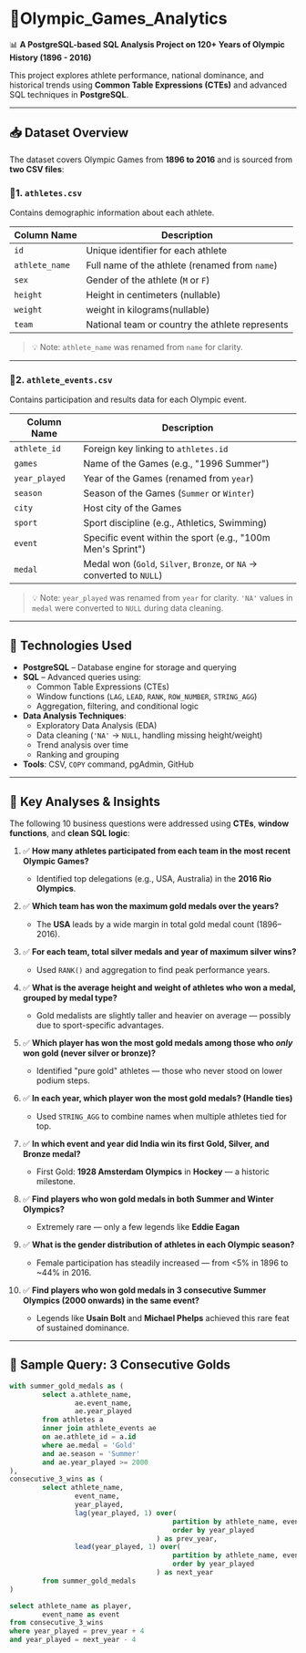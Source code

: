 # 🏅Olympic_Games_Analytics

📊 **A PostgreSQL-based SQL Analysis Project on 120+ Years of Olympic History (1896 - 2016)**

This project explores athlete performance, national dominance, and historical trends using **Common Table Expressions (CTEs)** and advanced SQL techniques in **PostgreSQL**.

---

## 📥 Dataset Overview

The dataset covers Olympic Games from **1896 to 2016** and is sourced from **two CSV files**:
### 📁1. `athletes.csv`
Contains demographic information about each athlete.

| Column Name    | Description |
|----------------|-------------|
| `id`           | Unique identifier for each athlete |
| `athlete_name` | Full name of the athlete (renamed from `name`) |
| `sex`          | Gender of the athlete (`M` or `F`) |
| `height`       | Height in centimeters (nullable) |
| `weight`       | weight in kilograms(nullable) |
| `team`         | National team or country the athlete represents |

> 💡 Note: `athlete_name` was renamed from `name` for clarity.

---

### 📁2. `athlete_events.csv`
Contains participation and results data for each Olympic event.

| Column Name     | Description |
|-----------------|-------------|
| `athlete_id`    | Foreign key linking to `athletes.id` |
| `games`         | Name of the Games (e.g., "1996 Summer") |
| `year_played`   | Year of the Games (renamed from `year`) |
| `season`        | Season of the Games (`Summer` or `Winter`) |
| `city`          | Host city of the Games |
| `sport`         | Sport discipline (e.g., Athletics, Swimming) |
| `event`         | Specific event within the sport (e.g., "100m Men's Sprint") |
| `medal`         | Medal won (`Gold`, `Silver`, `Bronze`, or `NA` → converted to `NULL`) |

> 💡 Note: `year_played` was renamed from `year` for clarity. `'NA'` values in `medal` were converted to `NULL` during data cleaning.

---

## 🔧 Technologies Used

- **PostgreSQL** – Database engine for storage and querying
- **SQL** – Advanced queries using:
  - Common Table Expressions (CTEs)
  - Window functions (`LAG`, `LEAD`, `RANK`, `ROW_NUMBER`, `STRING_AGG`)
  - Aggregation, filtering, and conditional logic
- **Data Analysis Techniques**:
  - Exploratory Data Analysis (EDA)
  - Data cleaning (`'NA'` → `NULL`, handling missing height/weight)
  - Trend analysis over time
  - Ranking and grouping
- **Tools**: CSV, `COPY` command, pgAdmin, GitHub

---

## 🧠 Key Analyses & Insights

The following 10 business questions were addressed using **CTEs**, **window functions**, and **clean SQL logic**:

1. ✅ **How many athletes participated from each team in the most recent Olympic Games?**  
   - Identified top delegations (e.g., USA, Australia) in the **2016 Rio Olympics**.

2. ✅ **Which team has won the maximum gold medals over the years?**  
   - The **USA** leads by a wide margin in total gold medal count (1896–2016).

3. ✅ **For each team, total silver medals and year of maximum silver wins?**  
   - Used `RANK()` and aggregation to find peak performance years.

4. ✅ **What is the average height and weight of athletes who won a medal, grouped by medal type?**  
   - Gold medalists are slightly taller and heavier on average — possibly due to sport-specific advantages.

5. ✅ **Which player has won the most gold medals among those who *only* won gold (never silver or bronze)?**  
   - Identified "pure gold" athletes — those who never stood on lower podium steps.

6. ✅ **In each year, which player won the most gold medals? (Handle ties)**  
   - Used `STRING_AGG` to combine names when multiple athletes tied for top.

7. ✅ **In which event and year did India win its first Gold, Silver, and Bronze medal?**  
   - First Gold: **1928 Amsterdam Olympics** in **Hockey** — a historic milestone.

8. ✅ **Find players who won gold medals in both Summer and Winter Olympics?**  
   - Extremely rare — only a few legends like **Eddie Eagan**

9. ✅ **What is the gender distribution of athletes in each Olympic season?**  
   - Female participation has steadily increased — from <5% in 1896 to ~44% in 2016.

10. ✅ **Find players who won gold medals in 3 consecutive Summer Olympics (2000 onwards) in the same event?**  
    - Legends like **Usain Bolt** and **Michael Phelps** achieved this rare feat of sustained dominance.

---

## 🚀 Sample Query: 3 Consecutive Golds

```sql
with summer_gold_medals as (
		select a.athlete_name,
				ae.event_name,
				ae.year_played
		from athletes a
		inner join athlete_events ae
		on ae.athlete_id = a.id
		where ae.medal = 'Gold'
		and ae.season = 'Summer'
		and ae.year_played >= 2000
),
consecutive_3_wins as (
		select athlete_name,
				event_name,
				year_played,
				lag(year_played, 1) over(
										partition by athlete_name, event_name
										order by year_played
									) as prev_year,
				lead(year_played, 1) over(
										partition by athlete_name, event_name
										order by year_played
									) as next_year
		from summer_gold_medals
)

select athlete_name as player,
		event_name as event
from consecutive_3_wins
where year_played = prev_year + 4
and year_played = next_year - 4 
